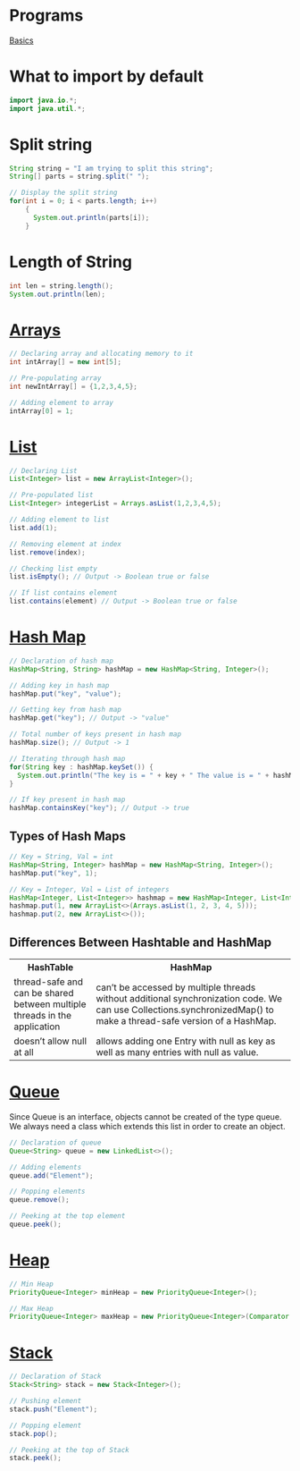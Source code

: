# Programs
[Basics](Basics/src)
# What to import by default
```java
import java.io.*;
import java.util.*;
```

# Split string
```java
String string = "I am trying to split this string";
String[] parts = string.split(" ");

// Display the split string
for(int i = 0; i < parts.length; i++)
    {
      System.out.println(parts[i]);
    }
```

# Length of String
```java
int len = string.length();
System.out.println(len);
```

# [Arrays](Basics/src/ArrayAndLists.java)
```java
// Declaring array and allocating memory to it
int intArray[] = new int[5];

// Pre-populating array
int newIntArray[] = {1,2,3,4,5};

// Adding element to array
intArray[0] = 1;
```
# [List](Basics/src/ArrayAndLists.java)
```java
// Declaring List
List<Integer> list = new ArrayList<Integer>();

// Pre-populated list
List<Integer> integerList = Arrays.asList(1,2,3,4,5);

// Adding element to list
list.add(1);

// Removing element at index
list.remove(index);

// Checking list empty
list.isEmpty(); // Output -> Boolean true or false

// If list contains element 
list.contains(element) // Output -> Boolean true or false 
```

# [Hash Map](Basics/src/LearningHashMaps.java)
```java
// Declaration of hash map
HashMap<String, String> hashMap = new HashMap<String, Integer>();

// Adding key in hash map
hashMap.put("key", "value");

// Getting key from hash map
hashMap.get("key"); // Output -> "value"

// Total number of keys present in hash map
hashMap.size(); // Output -> 1

// Iterating through hash map
for(String key : hashMap.keySet()) {
  System.out.println("The key is = " + key + " The value is = " + hashMap.get(key));
}

// If key present in hash map
hashMap.containsKey("key"); // Output -> true
```
## Types of Hash Maps
```java
// Key = String, Val = int
HashMap<String, Integer> hashMap = new HashMap<String, Integer>();
hashMap.put("key", 1);

// Key = Integer, Val = List of integers
HashMap<Integer, List<Integer>> hashmap = new HashMap<Integer, List<Integer>>();
hashmap.put(1, new ArrayList<>(Arrays.asList(1, 2, 3, 4, 5)));
hashmap.put(2, new ArrayList<>());
```
## Differences Between Hashtable and HashMap
<table>
    <tr>
        <th>HashTable</th>
        <th>HashMap</th>
    </tr>
    <tr>
        <td>thread-safe and can be shared between multiple threads in the application</td>
        <td>can’t be accessed by multiple threads without additional synchronization code. We can use Collections.synchronizedMap() to make a thread-safe version of a HashMap.</td>
    </tr>
    <tr>
        <td>doesn’t allow null at all</td>
        <td>allows adding one Entry with null as key as well as many entries with null as value.</td>
    </tr>
</table>

# [Queue](Basics/src/LearningQueues.java)

Since Queue is an interface, objects cannot be created of the type queue. We always need a class which extends this list in order to create an object.

```java
// Declaration of queue
Queue<String> queue = new LinkedList<>();

// Adding elements
queue.add("Element");

// Popping elements
queue.remove();

// Peeking at the top element
queue.peek();
```

# [Heap](Basics/src/Heap.java)
```java
// Min Heap
PriorityQueue<Integer> minHeap = new PriorityQueue<Integer>();

// Max Heap
PriorityQueue<Integer> maxHeap = new PriorityQueue<Integer>(Comparator.reverseOrder());
```

# [Stack](Basics/src/LearningStack.java)
```java
// Declaration of Stack
Stack<String> stack = new Stack<Integer>();

// Pushing element 
stack.push("Element");

// Popping element
stack.pop();

// Peeking at the top of Stack
stack.peek();
```
